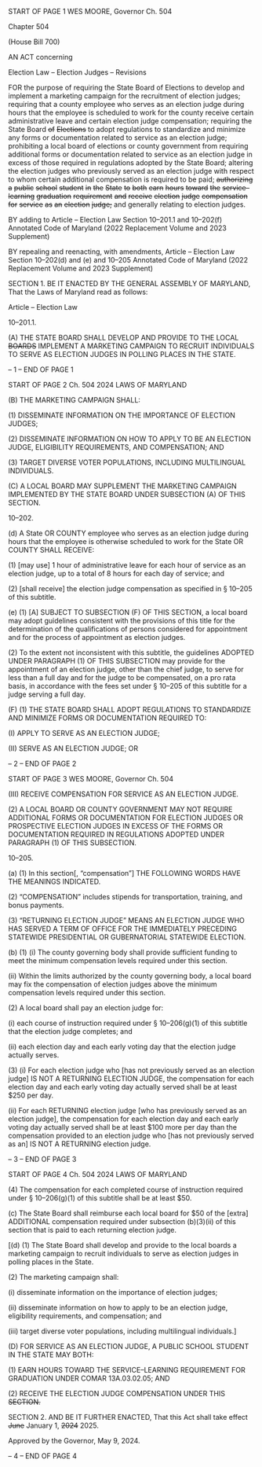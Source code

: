 START OF PAGE 1
WES MOORE, Governor Ch. 504

Chapter 504

(House Bill 700)

AN ACT concerning

Election Law – Election Judges – Revisions

FOR the purpose of requiring the State Board of Elections to develop and implement a
marketing campaign for the recruitment of election judges; requiring that a county
employee who serves as an election judge during hours that the employee is
scheduled to work for the county receive certain administrative leave and certain
election judge compensation; requiring the State Board ~~of~~ ~~Elections~~ to adopt
regulations to standardize and minimize any forms or documentation related to
service as an election judge; prohibiting a local board of elections or county
government from requiring additional forms or documentation related to service as
an election judge in excess of those required in regulations adopted by the State
Board; altering the election judges who previously served as an election judge with
respect to whom certain additional compensation is required to be paid; ~~authorizing~~
~~a~~ ~~public~~ ~~school~~ ~~student~~ ~~in~~ ~~the~~ ~~State~~ ~~to~~ ~~both~~ ~~earn~~ ~~hours~~ ~~toward~~ ~~the~~ ~~service–learning~~
~~graduation~~ ~~requirement~~ ~~and~~ ~~receive~~ ~~election~~ ~~judge~~ ~~compensation~~ ~~for~~ ~~service~~ ~~as~~ ~~an~~
~~election~~ ~~judge;~~ and generally relating to election judges.

BY adding to
Article – Election Law
Section 10–201.1 and 10–202(f)
Annotated Code of Maryland
(2022 Replacement Volume and 2023 Supplement)

BY repealing and reenacting, with amendments,
Article – Election Law
Section 10–202(d) and (e) and 10–205
Annotated Code of Maryland
(2022 Replacement Volume and 2023 Supplement)

SECTION 1. BE IT ENACTED BY THE GENERAL ASSEMBLY OF MARYLAND,
That the Laws of Maryland read as follows:

Article – Election Law

10–201.1.

(A) THE STATE BOARD SHALL DEVELOP AND PROVIDE TO THE LOCAL
~~BOARDS~~ IMPLEMENT A MARKETING CAMPAIGN TO RECRUIT INDIVIDUALS TO SERVE
AS ELECTION JUDGES IN POLLING PLACES IN THE STATE.

– 1 –
END OF PAGE 1

START OF PAGE 2
Ch. 504 2024 LAWS OF MARYLAND

(B) THE MARKETING CAMPAIGN SHALL:

(1) DISSEMINATE INFORMATION ON THE IMPORTANCE OF ELECTION
JUDGES;

(2) DISSEMINATE INFORMATION ON HOW TO APPLY TO BE AN
ELECTION JUDGE, ELIGIBILITY REQUIREMENTS, AND COMPENSATION; AND

(3) TARGET DIVERSE VOTER POPULATIONS, INCLUDING
MULTILINGUAL INDIVIDUALS.

(C) A LOCAL BOARD MAY SUPPLEMENT THE MARKETING CAMPAIGN
IMPLEMENTED BY THE STATE BOARD UNDER SUBSECTION (A) OF THIS SECTION.

10–202.

(d) A State OR COUNTY employee who serves as an election judge during hours
that the employee is otherwise scheduled to work for the State OR COUNTY SHALL
RECEIVE:

(1) [may use] 1 hour of administrative leave for each hour of service as an
election judge, up to a total of 8 hours for each day of service; and

(2) [shall receive] the election judge compensation as specified in § 10–205
of this subtitle.

(e) (1) [A] SUBJECT TO SUBSECTION (F) OF THIS SECTION, a local board
may adopt guidelines consistent with the provisions of this title for the determination of
the qualifications of persons considered for appointment and for the process of appointment
as election judges.

(2) To the extent not inconsistent with this subtitle, the guidelines
ADOPTED UNDER PARAGRAPH (1) OF THIS SUBSECTION may provide for the
appointment of an election judge, other than the chief judge, to serve for less than a full
day and for the judge to be compensated, on a pro rata basis, in accordance with the fees
set under § 10–205 of this subtitle for a judge serving a full day.

(F) (1) THE STATE BOARD SHALL ADOPT REGULATIONS TO
STANDARDIZE AND MINIMIZE FORMS OR DOCUMENTATION REQUIRED TO:

(I) APPLY TO SERVE AS AN ELECTION JUDGE;

(II) SERVE AS AN ELECTION JUDGE; OR

– 2 –
END OF PAGE 2

START OF PAGE 3
WES MOORE, Governor Ch. 504

(III) RECEIVE COMPENSATION FOR SERVICE AS AN ELECTION
JUDGE.

(2) A LOCAL BOARD OR COUNTY GOVERNMENT MAY NOT REQUIRE
ADDITIONAL FORMS OR DOCUMENTATION FOR ELECTION JUDGES OR PROSPECTIVE
ELECTION JUDGES IN EXCESS OF THE FORMS OR DOCUMENTATION REQUIRED IN
REGULATIONS ADOPTED UNDER PARAGRAPH (1) OF THIS SUBSECTION.

10–205.

(a) (1) In this section[, “compensation”] THE FOLLOWING WORDS HAVE THE
MEANINGS INDICATED.

(2) “COMPENSATION” includes stipends for transportation, training, and
bonus payments.

(3) “RETURNING ELECTION JUDGE” MEANS AN ELECTION JUDGE
WHO HAS SERVED A TERM OF OFFICE FOR THE IMMEDIATELY PRECEDING
STATEWIDE PRESIDENTIAL OR GUBERNATORIAL STATEWIDE ELECTION.

(b) (1) (i) The county governing body shall provide sufficient funding to
meet the minimum compensation levels required under this section.

(ii) Within the limits authorized by the county governing body, a
local board may fix the compensation of election judges above the minimum compensation
levels required under this section.

(2) A local board shall pay an election judge for:

(i) each course of instruction required under § 10–206(g)(1) of this
subtitle that the election judge completes; and

(ii) each election day and each early voting day that the election
judge actually serves.

(3) (i) For each election judge who [has not previously served as an
election judge] IS NOT A RETURNING ELECTION JUDGE, the compensation for each
election day and each early voting day actually served shall be at least $250 per day.

(ii) For each RETURNING election judge [who has previously served
as an election judge], the compensation for each election day and each early voting day
actually served shall be at least $100 more per day than the compensation provided to an
election judge who [has not previously served as an] IS NOT A RETURNING election judge.

– 3 –
END OF PAGE 3

START OF PAGE 4
Ch. 504 2024 LAWS OF MARYLAND

(4) The compensation for each completed course of instruction required
under § 10–206(g)(1) of this subtitle shall be at least $50.

(c) The State Board shall reimburse each local board for $50 of the [extra]
ADDITIONAL compensation required under subsection (b)(3)(ii) of this section that is paid
to each returning election judge.

[(d) (1) The State Board shall develop and provide to the local boards a
marketing campaign to recruit individuals to serve as election judges in polling places in
the State.

(2) The marketing campaign shall:

(i) disseminate information on the importance of election judges;

(ii) disseminate information on how to apply to be an election judge,
eligibility requirements, and compensation; and

(iii) target diverse voter populations, including multilingual
individuals.]

(D) FOR SERVICE AS AN ELECTION JUDGE, A PUBLIC SCHOOL STUDENT IN
THE STATE MAY BOTH:

(1) EARN HOURS TOWARD THE SERVICE–LEARNING REQUIREMENT
FOR GRADUATION UNDER COMAR 13A.03.02.05; AND

(2) RECEIVE THE ELECTION JUDGE COMPENSATION UNDER THIS
~~SECTION.~~

SECTION 2. AND BE IT FURTHER ENACTED, That this Act shall take effect ~~June~~
January 1, ~~2024~~ 2025.

Approved by the Governor, May 9, 2024.

– 4 –
END OF PAGE 4